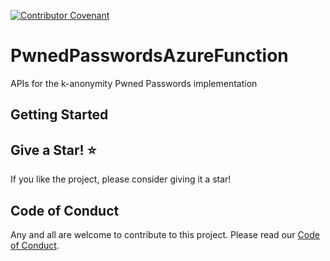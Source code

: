 [![Contributor Covenant](https://img.shields.io/badge/Contributor%20Covenant-2.0-4baaaa.svg)](CODE_OF_CONDUCT.md) 

# PwnedPasswordsAzureFunction
APIs for the k-anonymity Pwned Passwords implementation

## Getting Started

## Give a Star! :star:
If you like the project, please consider giving it a star!

## Code of Conduct
Any and all are welcome to contribute to this project.
Please read our [Code of Conduct](/CODE_OF_CONDUCT.md).
